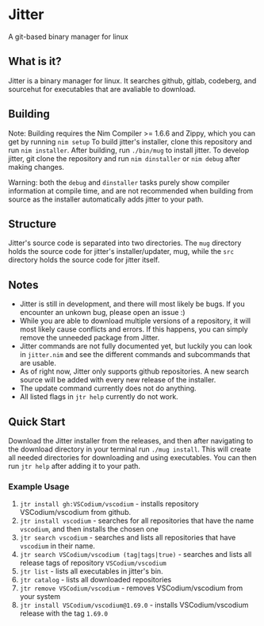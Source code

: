 # Jitter
A git-based binary manager for linux

## What is it?
Jitter is a binary manager for linux. It searches github, gitlab, codeberg, and sourcehut for executables that are avaliable to download.


## Building
Note: Building requires the Nim Compiler >= 1.6.6 and Zippy, which you can get by running `nim setup`
To build jitter's installer, clone this repository and run `nim installer`. After building, run `./bin/mug` to install jitter.
To develop jitter, git clone the repository and run `nim dinstaller` or `nim debug` after making changes.

Warning: both the `debug` and `dinstaller` tasks purely show compiler information at compile time, and are not recommended when building from source as the installer automatically adds jitter to your path.

## Structure
Jitter's source code is separated into two directories. The `mug` directory holds the source code for jitter's installer/updater, mug, while the `src` directory holds the source code for jitter itself.

## Notes
- Jitter is still in development, and there will most likely be bugs. If you encounter an unkown bug, please open an issue :)
- While you are able to download multiple versions of a repository, it will most likely cause conflicts and errors. If this happens, you can simply remove the unneeded package from Jitter.
- Jitter commands are not fully documented yet, but luckily you can look in `jitter.nim` and see the different commands and subcommands that are usable.
- As of right now, Jitter only supports github repositories. A new search source will be added with every new release of the installer.
- The update command currently does not do anything.
- All listed flags in `jtr help` currently do not work.

## Quick Start
Download the Jitter installer from the releases, and then after navigating to the download directory in your terminal run `./mug install`. This will create all needed directories for downloading and using executables. You can then run `jtr help` after adding it to your path.

### Example Usage
1. `jtr install gh:VSCodium/vscodium` - installs repository VSCodium/vscodium from github.
2. `jtr install vscodium` - searches for all repositories that have the name `vscodium`, and then installs the chosen one
3. `jtr search vscodium` - searches and lists all repositories that have `vscodium` in their name.
4. `jtr search VSCodium/vscodium (tag|tags|true)` - searches and lists all release tags of repository `VSCodium/vscodium`
5. `jtr list` - lists all executables in jitter's bin.
6. `jtr catalog` - lists all downloaded repositories
7. `jtr remove VSCodium/vscodium` - removes VSCodium/vscodium from your system
8. `jtr install VSCodium/vscodium@1.69.0` - installs VSCodium/vscodium release with the tag `1.69.0`